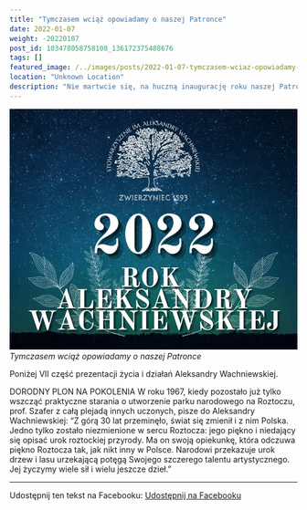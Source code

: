 ```yaml
---
title: "Tymczasem wciąż opowiadamy o naszej Patronce"
date: 2022-01-07
weight: -20220107
post_id: 103478058758108_136172375488676
tags: []
featured_image: /../images/posts/2022-01-07-tymczasem-wciaz-opowiadamy-onaszej-patronce.jpg
location: "Unknown Location"
description: "Nie martwcie się, na huczną inaugurację roku naszej Patronki przyjdzie pora na wiosnę!..."
---
```


![Tymczasem wciąż opowiadamy o naszej Patronce](/images/posts/2022-01-07-tymczasem-wciaz-opowiadamy-onaszej-patronce.jpg)
*Tymczasem wciąż opowiadamy o naszej Patronce*


Poniżej VII część prezentacji życia i działań Aleksandry Wachniewskiej.

DORODNY PLON NA POKOLENIA
W roku 1967, kiedy pozostało już tylko wszcząć praktyczne starania o utworzenie parku narodowego na Roztoczu, prof.  Szafer z całą plejadą innych uczonych, pisze do Aleksandry Wachniewskiej:
“Z górą 30 lat przeminęło,
świat się zmienił i z nim Polska.
Jedno tylko zostało niezmienione
w sercu Roztocza:
jego piękno i niedający się opisać
urok roztockiej przyrody.
Ma on swoją opiekunkę,
która odczuwa piękno Roztocza tak,
jak nikt inny w Polsce.
Narodowi przekazuje urok drzew i lasu
urzekającą potęgą
Swojego szczerego talentu artystycznego.
Jej życzymy wiele sił i wielu jeszcze dzieł.”


---

Udostępnij ten tekst na Facebooku:
[Udostępnij na Facebooku](https://www.facebook.com/sharer/sharer.php?u=https://stowarzyszeniewachniewskiej.pl/posts/Witajcie-w-Roku-Aleksandry-Wachniewskiej)

<script type="application/ld+json">
{
  "@context": "https://schema.org",
  "@type": "BlogPosting",
  "headline": "Tymczasem wciąż opowiadamy o naszej Patronce",
  "datePublished": "2022-01-07",
  "dateModified": "2022-01-07",
  "author": {
    "@type": "Organization",
    "name": "Stowarzyszenie im. Aleksandry Wachniewskiej"
  },
  "publisher": {
    "@type": "Organization",
    "name": "Stowarzyszenie im. Aleksandry Wachniewskiej",
    "logo": {
      "@type": "ImageObject",
      "url": "https://stowarzyszeniewachniewskiej.pl/images/logo/logo.svg"
    }
  },
  "mainEntityOfPage": {
    "@type": "WebPage",
    "@id": "https://stowarzyszeniewachniewskiej.pl/posts/tymczasem-wciaz-opowiadamy-onaszej-patronce"
  },
  "image": {
    "@type": "ImageObject",
    "url": "https://stowarzyszeniewachniewskiej.pl//images/posts/2022-01-07-tymczasem-wciaz-opowiadamy-onaszej-patronce.jpg"
  },
  "articleSection": "Dziedzictwo Kulturowe i Zabytki",
  "keywords": "[]",
  "wordCount": 102,
  "articleBody": "Poniżej VII część prezentacji życia i działań Aleksandry Wachniewskiej.\n\nDORODNY PLON NA POKOLENIA\nW roku 1967, kiedy pozostało już tylko wszcząć praktyczne starania o utworzenie parku narodowego na Roztoczu, prof.  Szafer z całą plejadą innych uczonych, pisze do Aleksandry Wachniewskiej:\n“Z górą 30 lat przeminęło,\nświat się zmienił i z nim Polska.\nJedno tylko zostało niezmienione\nw sercu Roztocza:\njego piękno i niedający się opisać\nurok roztockiej przyrody.\nMa on swoją opiekunkę,\nktóra odczuwa piękno Roztocza tak,\njak nikt inny w Polsce.\nNarodowi przekazuje urok drzew i lasu\nurzekającą potęgą\nSwojego szczerego talentu artystycznego.\nJej życzymy wiele sił i wielu jeszcze dzieł.”",
  "description": "Nie martwcie się, na huczną inaugurację roku naszej Patronki przyjdzie pora na wiosnę!...",
  "copyrightHolder": null
}
</script>
<script type="application/ld+json">
{
  "@context": "https://schema.org",
  "@type": "BreadcrumbList",
  "itemListElement": [
    {
      "@type": "ListItem",
      "position": 1,
      "name": "Home",
      "item": "https://stowarzyszeniewachniewskiej.pl"
    },
    {
      "@type": "ListItem",
      "position": 2,
      "name": "posts",
      "item": "https://stowarzyszeniewachniewskiej.pl/posts"
    },
    {
      "@type": "ListItem",
      "position": 3,
      "name": "Tymczasem wciąż opowiadamy o naszej Patronce",
      "item": "https://stowarzyszeniewachniewskiej.pl/posts/tymczasem-wciaz-opowiadamy-onaszej-patronce"
    }
  ]
}
</script>
